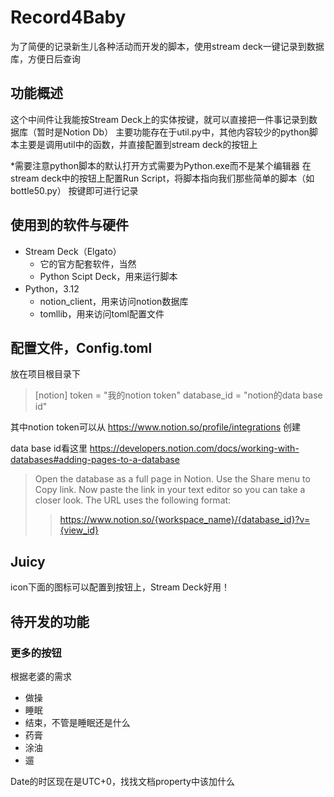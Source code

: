 # Record4Baby
为了简便的记录新生儿各种活动而开发的脚本，使用stream deck一键记录到数据库，方便日后查询

## 功能概述
这个中间件让我能按Stream Deck上的实体按键，就可以直接把一件事记录到数据库（暂时是Notion Db）
主要功能存在于util.py中，其他内容较少的python脚本主要是调用util中的函数，并直接配置到stream deck的按钮上

*需要注意python脚本的默认打开方式需要为Python.exe而不是某个编辑器
在stream deck中的按钮上配置Run Script，将脚本指向我们那些简单的脚本（如bottle50.py）
按键即可进行记录

## 使用到的软件与硬件
+ Stream Deck（Elgato）
    + 它的官方配套软件，当然
    + Python Scipt Deck，用来运行脚本
+ Python，3.12
    + notion_client，用来访问notion数据库
    + tomllib，用来访问toml配置文件

## 配置文件，Config.toml
放在项目根目录下

> [notion]
> token = "我的notion token"
> database_id = "notion的data base id"

其中notion token可以从
https://www.notion.so/profile/integrations
创建

data base id看这里
https://developers.notion.com/docs/working-with-databases#adding-pages-to-a-database

> Open the database as a full page in Notion. Use the Share menu to Copy link. Now paste the link in your text editor so you can take a closer look. The URL uses the following format:
>> https://www.notion.so/{workspace_name}/{database_id}?v={view_id}

## Juicy
icon下面的图标可以配置到按钮上，Stream Deck好用！

## 待开发的功能

### 更多的按钮
根据老婆的需求
+ 做操
+ 睡眠
+ 结束，不管是睡眠还是什么
+ 药膏
+ 涂油
+ 遛

Date的时区现在是UTC+0，找找文档property中该加什么